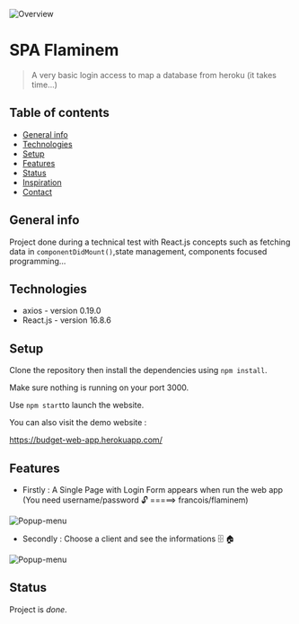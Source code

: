 ![Overview](https://res.cloudinary.com/dnhwttpnq/image/upload/v1572437336/Flaminem/home_oynw8c.png)

# SPA Flaminem

> A very basic login access to map a database from heroku (it takes time...)

## Table of contents

- [General info](#general-info)
- [Technologies](#technologies)
- [Setup](#setup)
- [Features](#features)
- [Status](#status)
- [Inspiration](#inspiration)
- [Contact](#contact)

## General info

Project done during a technical test with React.js concepts such as fetching data in `componentDidMount()`,state management, components focused programming...

## Technologies

- axios - version 0.19.0
- React.js - version 16.8.6

## Setup

Clone the repository then install the dependencies using `npm install`.

Make sure nothing is running on your port 3000.

Use `npm start`to launch the website.

You can also visit the demo website :

https://budget-web-app.herokuapp.com/

## Features

- Firstly : A Single Page with Login Form appears when run the web app (You need username/password 🔓 =====> francois/flaminem)

![Popup-menu](https://res.cloudinary.com/dnhwttpnq/image/upload/v1572437336/Flaminem/home_oynw8c.png)

- Secondly : Choose a client and see the informations 🗄 🏠

![Popup-menu](https://res.cloudinary.com/dnhwttpnq/image/upload/v1572437336/Flaminem/loged_ckiffu.png)

## Status

Project is _done_.
